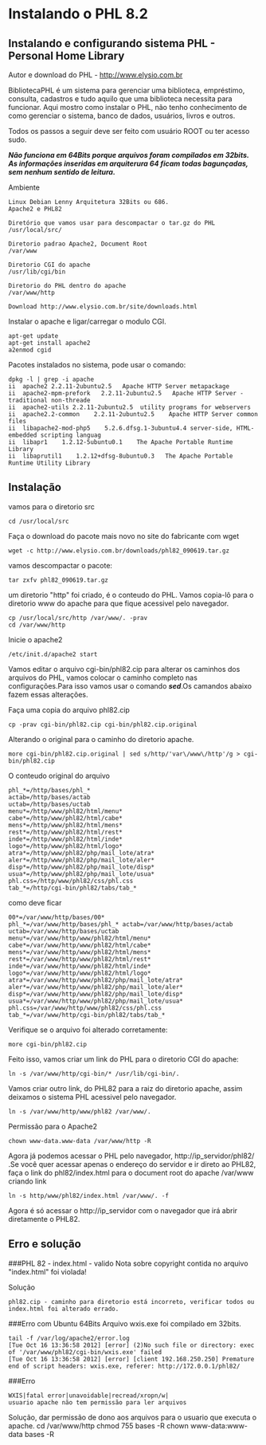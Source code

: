 # Instalando o PHL 8.2
## Instalando e configurando sistema PHL - Personal Home Library

Autor e download do PHL - http://www.elysio.com.br

BibliotecaPHL é um sistema para gerenciar uma biblioteca, empréstimo, consulta, cadastros e tudo aquilo que uma biblioteca necessita para funcionar. Aqui mostro como instalar o PHL, não tenho conhecimento de como gerenciar o sistema, banco de dados, usuários, livros e outros.

Todos os passos a seguir deve ser feito com usuário ROOT ou ter acesso sudo.

***Não funciona em 64Bits porque arquivos foram compilados em 32bits.
As informações inseridas em arquiterura 64 ficam todas bagunçadas,
sem nenhum sentido de leitura.***

Ambiente
```
Linux Debian Lenny Arquitetura 32Bits ou 686.
Apache2 e PHL82

Diretório que vamos usar para descompactar o tar.gz do PHL
/usr/local/src/

Diretorio padrao Apache2, Document Root  
/var/www

Diretorio CGI do apache
/usr/lib/cgi/bin

Diretorio do PHL dentro do apache
/var/www/http

Download http://www.elysio.com.br/site/downloads.html
```

Instalar o apache e ligar/carregar o modulo CGI.
```
apt-get update
apt-get install apache2
a2enmod cgid
```

Pacotes instalados no sistema, pode usar o comando:
```
dpkg -l | grep -i apache
ii  apache2 2.2.11-2ubuntu2.5   Apache HTTP Server metapackage
ii  apache2-mpm-prefork   2.2.11-2ubuntu2.5   Apache HTTP Server - traditional non-threade
ii  apache2-utils 2.2.11-2ubuntu2.5  utility programs for webservers
ii  apache2.2-common    2.2.11-2ubuntu2.5    Apache HTTP Server common files
ii  libapache2-mod-php5    5.2.6.dfsg.1-3ubuntu4.4 server-side, HTML-embedded scripting languag
ii  libapr1    1.2.12-5ubuntu0.1    The Apache Portable Runtime Library
ii  libaprutil1    1.2.12+dfsg-8ubuntu0.3   The Apache Portable Runtime Utility Library
```

## Instalação
vamos para o diretorio src
```
cd /usr/local/src
```

Faça o download do pacote mais novo no site do fabricante com wget
```
wget -c http://www.elysio.com.br/downloads/phl82_090619.tar.gz
```

vamos descompactar o pacote:
```
tar zxfv phl82_090619.tar.gz
```

um diretorio "http" foi criado, é o conteudo do PHL. Vamos copia-lô  para o diretorio www do apache para que fique acessivel pelo navegador.
```
cp /usr/local/src/http /var/www/. -prav
cd /var/www/http
```

Inicie o apache2
```
/etc/init.d/apache2 start
```

Vamos editar o arquivo cgi-bin/phl82.cip para alterar os caminhos dos arquivos do PHL, vamos colocar o caminho completo nas configurações.Para isso vamos usar o comando ***sed***.Os camandos abaixo fazem essas  alterações.

Faça uma copia do arquivo phl82.cip
```
cp -prav cgi-bin/phl82.cip cgi-bin/phl82.cip.original
```

Alterando o original para o caminho do diretorio apache.
```
more cgi-bin/phl82.cip.original | sed s/http/'var\/www\/http'/g > cgi-bin/phl82.cip
```

O conteudo original do arquivo
```
phl_*=/http/bases/phl_*
actab=/http/bases/actab
uctab=/http/bases/uctab
menu*=/http/www/phl82/html/menu*
cabe*=/http/www/phl82/html/cabe*
mens*=/http/www/phl82/html/mens*
rest*=/http/www/phl82/html/rest*
inde*=/http/www/phl82/html/inde*
logo*=/http/www/phl82/html/logo*
atra*=/http/www/phl82/php/mail_lote/atra*
aler*=/http/www/phl82/php/mail_lote/aler*
disp*=/http/www/phl82/php/mail_lote/disp*
usua*=/http/www/phl82/php/mail_lote/usua*
phl.css=/http/www/phl82/css/phl.css
tab_*=/http/cgi-bin/phl82/tabs/tab_*
```

como deve ficar
```
00*=/var/www/http/bases/00*
phl_*=/var/www/http/bases/phl_* actab=/var/www/http/bases/actab
uctab=/var/www/http/bases/uctab
menu*=/var/www/http/www/phl82/html/menu*
cabe*=/var/www/http/www/phl82/html/cabe*
mens*=/var/www/http/www/phl82/html/mens*
rest*=/var/www/http/www/phl82/html/rest*
inde*=/var/www/http/www/phl82/html/inde*
logo*=/var/www/http/www/phl82/html/logo*
atra*=/var/www/http/www/phl82/php/mail_lote/atra*
aler*=/var/www/http/www/phl82/php/mail_lote/aler*
disp*=/var/www/http/www/phl82/php/mail_lote/disp*
usua*=/var/www/http/www/phl82/php/mail_lote/usua*
phl.css=/var/www/http/www/phl82/css/phl.css
tab_*=/var/www/http/cgi-bin/phl82/tabs/tab_*
```

Verifique se o arquivo foi alterado corretamente:
```
more cgi-bin/phl82.cip
```

Feito isso, vamos criar um link do PHL para o diretorio CGI do apache:
```
ln -s /var/www/http/cgi-bin/* /usr/lib/cgi-bin/.
```

Vamos criar outro link, do PHL82 para a raiz do diretorio apache, assim deixamos o sistema PHL acessivel pelo navegador.
```
ln -s /var/www/http/www/phl82 /var/www/.
```

Permissão para o Apache2
```
chown www-data.www-data /var/www/http -R
```

Agora já podemos acessar o PHL pelo navegador, http://ip_servidor/phl82/ .Se você quer acessar apenas o endereço do  servidor e ir direto ao PHL82, faça o link do phl82/index.html para o  document root do apache /var/www  criando link
```
ln -s http/www/phl82/index.html /var/www/. -f
```

Agora é só acessar o http://ip_servidor com o navegador que irá abrir diretamente o PHL82.

## Erro e solução

###PHL 82 - index.html - valido
Nota sobre copyright contida no arquivo "index.html" foi violada!

Solução
```
phl82.cip - caminho para diretorio está incorreto, verificar todos ou index.html foi alterado errado.
```

###Erro com Ubuntu 64Bits
Arquivo wxis.exe foi compilado em 32bits.
```
tail -f /var/log/apache2/error.log 
[Tue Oct 16 13:36:58 2012] [error] (2)No such file or directory: exec of '/var/www/phl82/cgi-bin/wxis.exe' failed
[Tue Oct 16 13:36:58 2012] [error] [client 192.168.250.250] Premature end of script headers: wxis.exe, referer: http://172.0.0.1/phl82/
```

###Erro
```
WXIS|fatal error|unavoidable|recread/xropn/w| 
usuario apache não tem permissão para ler arquivos
```
Solução, dar permissão de dono aos arquivos para o usuario que executa o apache.
cd /var/www/http
chmod 755 bases -R
chown www-data:www-data bases -R
